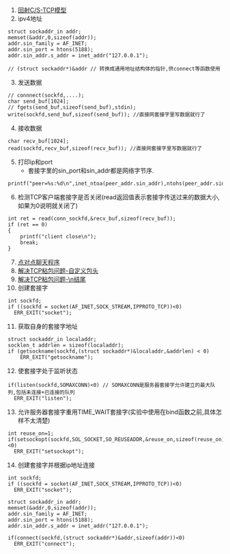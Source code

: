 1. [回射C/S-TCP模型](https://github.com/orris27/orris/tree/master/network/socket/codes/simple-tcp)
2. ipv4地址
```
struct sockaddr_in addr;
memset(&addr,0,sizeof(addr));
addr.sin_family = AF_INET;
addr.sin_port = htons(5188); 
addr.sin_addr.s_addr = inet_addr("127.0.0.1");

// (struct sockaddr*)&addr // 转换成通用地址结构体的指针,供connect等函数使用
```
3. 发送数据
```
// connnect(sockfd,....);
char send_buf[1024];
// fgets(send_buf,sizeof(send_buf),stdin);
write(sockfd,send_buf,sizeof(send_buf)); //直接网套接字里写数据就行了
```

4. 接收数据
```
char recv_buf[1024];
read(sockfd,recv_buf,sizeof(recv_buf)); //直接网套接字里写数据就行了
```
5. 打印ip和port
    + 套接字里的sin_port和sin_addr都是网络字节序.
```
printf("peer=%s:%d\n",inet_ntoa(peer_addr.sin_addr),ntohs(peer_addr.sin_port));
```
6. 检测TCP客户端套接字是否关闭(read返回值表示套接字传送过来的数据大小,如果为0说明就关闭了)
```
int ret = read(conn_sockfd,&recv_buf,sizeof(recv_buf)); 
if (ret == 0)
{
    printf("client close\n");
    break;
}
```
7. [点对点聊天程序](https://github.com/orris27/orris/tree/master/network/socket/codes/chat)
8. [解决TCP粘包问题-自定义包头](https://github.com/orris27/orris/tree/master/network/socket/codes/fixed-length)
9. [解决TCP粘包问题-\n结尾](https://github.com/orris27/orris/tree/master/network/socket/codes/readline)
10. 创建套接字
```
int sockfd;
if ((sockfd = socket(AF_INET,SOCK_STREAM,IPPROTO_TCP))<0)
  ERR_EXIT("socket");
```
11. 获取自身的套接字地址
```
struct sockaddr_in localaddr;
socklen_t addrlen = sizeof(localaddr);
if (getsockname(sockfd,(struct sockaddr*)&localaddr,&addrlen) < 0)
    ERR_EXIT("getsockname");
```

12. 使套接字处于监听状态
```
if(listen(sockfd,SOMAXCONN)<0) // SOMAXCONN是服务器套接字允许建立的最大队列,包括未连接+已连接的队列
  ERR_EXIT("listen");
```

13. 允许服务器套接字重用TIME_WAIT套接字(实验中使用在bind函数之前,具体怎样不太清楚)
```
int reuse_on=1;
if(setsockopt(sockfd,SOL_SOCKET,SO_REUSEADDR,&reuse_on,sizeof(reuse_on))<0)
  ERR_EXIT("setsockopt");
```


14. 创建套接字并根据ip地址连接
```
int sockfd;
if ((sockfd = socket(AF_INET,SOCK_STREAM,IPPROTO_TCP))<0)
  ERR_EXIT("socket");

struct sockaddr_in addr;
memset(&addr,0,sizeof(addr));
addr.sin_family = AF_INET;
addr.sin_port = htons(5188);
addr.sin_addr.s_addr = inet_addr("127.0.0.1");

if(connect(sockfd,(struct sockaddr*)&addr,sizeof(addr))<0)
  ERR_EXIT("connect");
```
